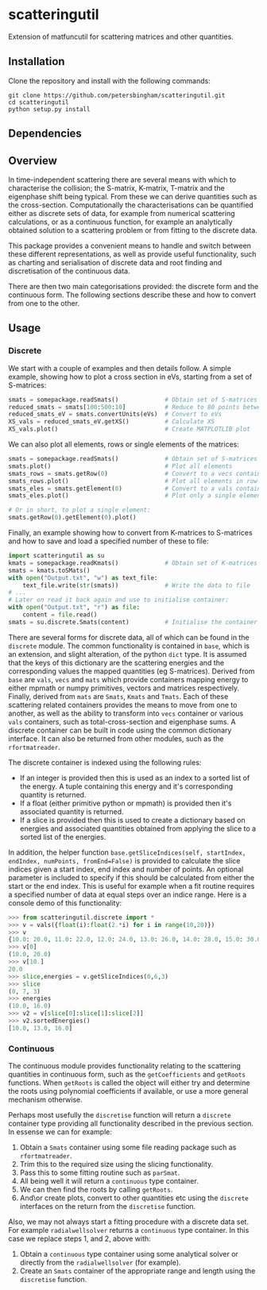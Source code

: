 # scatteringutil
Extension of matfuncutil for scattering matrices and other quantities.

## Installation

Clone the repository and install with the following commands:

    git clone https://github.com/petersbingham/scatteringutil.git
    cd scatteringutil
    python setup.py install
    
## Dependencies


## Overview

In time-independent scattering there are several means with which to characterise the collision; the S-matrix, K-matrix, T-matrix and the eigenphase shift being typical. From these we can derive quantities such as the cross-section. Computationally the characterisations can be quantified either as discrete sets of data, for example from numerical scattering calculations, or as a continuous function, for example an analytically obtained solution to a scattering problem or from fitting to the discrete data.

This package provides a convenient means to handle and switch between these different representations, as well as provide useful functionality, such as charting and serialisation of discrete data and root finding and discretisation of the continuous data.

There are then two main categorisations provided: the discrete form and the continuous form. The following sections describe these and how to convert from one to the other.

## Usage

### Discrete
We start with a couple of examples and then details follow. A simple example, showing how to plot a cross section in eVs, starting from a set of S-matrices:
```python
smats = somepackage.readSmats()             # Obtain set of S-matrices
reduced_smats = smats[100:500:10]           # Reduce to 80 points between 100 and 500
reduced_smats_eV = smats.convertUnits(eVs)  # Convert to eVs
XS_vals = reduced_smats_eV.getXS()          # Calculate XS
XS_vals.plot()                              # Create MATPLOTLIB plot
```
We can also plot all elements, rows or single elements of the matrices:
```python
smats = somepackage.readSmats()             # Obtain set of S-matrices
smats.plot()                                # Plot all elements
smats_rows = smats.getRow(0)                # Convert to a vecs container containing rows
smats_rows.plot()                           # Plot all elements in row
smats_eles = smats.getElement(0)            # Convert to a vals container containing single element
smats_eles.plot()                           # Plot only a single element

# Or in short, to plot a single element:
smats.getRow(0).getElement(0).plot()
```
Finally, an example showing how to convert from K-matrices to S-matrices and how to save and load a specified number of these to file:
```python
import scatteringutil as su
kmats = somepackage.readKmats()             # Obtain set of K-matrices
smats = kmats.toSMats()
with open("Output.txt", "w") as text_file:
    text_file.write(str(smats))             # Write the data to file
# ...
# Later on read it back again and use to initialise container:
with open("Output.txt", "r") as file:
    content = file.read()
smats = su.discrete.Smats(content)          # Initialise the container using the serialised data.
```

There are several forms for discrete data, all of which can be found in the `discrete` module. The common functionality is contained in `base`, which is an extension, and slight alteration, of the python `dict` type. It is assumed that the keys of this dictionary are the scattering energies and the corresponding values the mapped quantities (eg S-matrices). Derived from `base` are `vals`, `vecs` and `mats` which provide containers mapping energy to either mpmath or numpy primitives, vectors and matrices respectively. Finally, derived from `mats` are `Smats`, `Kmats` and `Tmats`. Each of these scattering related containers provides the means to move from one to another, as well as the ability to transform into `vecs` container or various `vals` containers, such as total-cross-section and eigenphase sums. A discrete container can be built in code using the common dictionary interface. It can also be returned from other modules, such as the `rfortmatreader`. 

The discrete container is indexed using the following rules:
 * If an integer is provided then this is used as an index to a sorted list of the energy. A tuple containing this energy and it's corresponding quantity is returned.
 * If a float (either primitive python or mpmath) is provided then it's associated quantity is returned.
 * If a slice is provided then this is used to create a dictionary based on energies and associated quantities obtained from applying the slice to a sorted list of the energies.

In addition, the helper function `base.getSliceIndices(self, startIndex, endIndex, numPoints, fromEnd=False)` is provided to calculate the slice indices given a start index, end index and number of points. An optional parameter is included to specify if this should be calculated from either the start or the end index. This is useful for example when a fit routine requires a specified number of data at equal steps over an indice range.  Here is a console demo of this functionality:

```python
>>> from scatteringutil.discrete import *
>>> v = vals({float(i):float(2.*i) for i in range(10,20)})
>>> v
{10.0: 20.0, 11.0: 22.0, 12.0: 24.0, 13.0: 26.0, 14.0: 28.0, 15.0: 30.0, 16.0: 32.0, 17.0: 34.0, 18.0: 36.0, 19.0: 38.0}
>>> v[0]
(10.0, 20.0)
>>> v[10.]
20.0
>>> slice,energies = v.getSliceIndices(0,6,3)
>>> slice
(0, 7, 3)
>>> energies
(10.0, 16.0)
>>> v2 = v[slice[0]:slice[1]:slice[2]]
>>> v2.sortedEnergies()
[10.0, 13.0, 16.0]
```

### Continuous
The continuous module provides functionality relating to the scattering quantities in continuous form, such as the `getCoefficients` and `getRoots` functions. When `getRoots` is called the object will either try and determine the roots using polynomial coefficients if available, or use a more general mechanism otherwise.

Perhaps most usefully the `discretise` function will return a `discrete` container type providing all functionality described in the previous section. In essense we can for example:
 1. Obtain a `Smats` container using some file reading package such as `rfortmatreader`.
 2. Trim this to the required size using the slicing functionality.
 3. Pass this to some fitting routine such as `parSmat`.
 4. All being well it will return a `continuous` type container.
 5. We can then find the roots by calling `getRoots`.
 6. And\or create plots, convert to other quantities etc using the `discrete` interfaces on the return from the `discretise` function.

Also, we may not always start a fitting procedure with a discrete data set. For example `radialwellsolver` returns a `continuous` type container. In this case we replace steps 1, and 2, above with:
 1. Obtain a `continuous` type container using some analytical solver or directly from the `radialwellsolver` (for example).
 2. Create an `Smats` container of the appropriate range and length using the `discretise` function.
 
